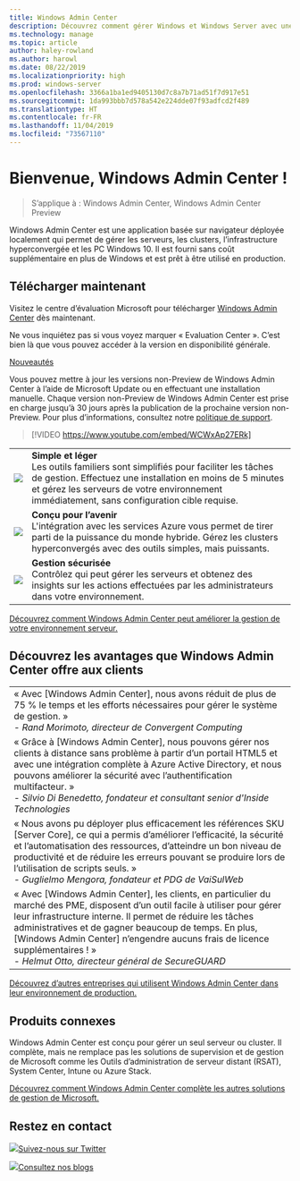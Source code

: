 ```yaml
---
title: Windows Admin Center
description: Découvrez comment gérer Windows et Windows Server avec une nouvelle application basée sur navigateur, Windows Admin Center (anciennement projet Honolulu)
ms.technology: manage
ms.topic: article
author: haley-rowland
ms.author: harowl
ms.date: 08/22/2019
ms.localizationpriority: high
ms.prod: windows-server
ms.openlocfilehash: 3366a1ba1ed9405130d7c8a7b71ad51f7d917e51
ms.sourcegitcommit: 1da993bbb7d578a542e224dde07f93adfcd2f489
ms.translationtype: HT
ms.contentlocale: fr-FR
ms.lasthandoff: 11/04/2019
ms.locfileid: "73567110"
---
```

# <a name="hello-windows-admin-center"></a>Bienvenue, Windows Admin Center !

>S’applique à : Windows Admin Center, Windows Admin Center Preview

Windows Admin Center est une application basée sur navigateur déployée localement qui permet de gérer les serveurs, les clusters, l’infrastructure hyperconvergée et les PC Windows 10. Il est fourni sans coût supplémentaire en plus de Windows et est prêt à être utilisé en production.

## <a name="download-now"></a>Télécharger maintenant

Visitez le centre d’évaluation Microsoft pour télécharger [Windows Admin Center](https://www.microsoft.com/evalcenter/evaluate-windows-admin-center) dès maintenant.

Ne vous inquiétez pas si vous voyez marquer « Evaluation Center ». C’est bien là que vous pouvez accéder à la version en disponibilité générale.

[Nouveautés](../overview.md#release-history)

Vous pouvez mettre à jour les versions non-Preview de Windows Admin Center à l’aide de Microsoft Update ou en effectuant une installation manuelle. Chaque version non-Preview de Windows Admin Center est prise en charge jusqu’à 30 jours après la publication de la prochaine version non-Preview. Pour plus d’informations, consultez notre [politique de support](../support/index.md).

>[!VIDEO https://www.youtube.com/embed/WCWxAp27ERk]

|     |     |
| --- | --- |
| ![](../media/simple-icon.png)| **Simple et léger** <br/> Les outils familiers sont simplifiés pour faciliter les tâches de gestion. Effectuez une installation en moins de 5 minutes et gérez les serveurs de votre environnement immédiatement, sans configuration cible requise. |
| ![](../media/future-icon.png)| **Conçu pour l’avenir** <br/> L'intégration avec les services Azure vous permet de tirer parti de la puissance du monde hybride. Gérez les clusters hyperconvergés avec des outils simples, mais puissants. |
| ![](../media/secure-icon.png)| **Gestion sécurisée** <br/> Contrôlez qui peut gérer les serveurs et obtenez des insights sur les actions effectuées par les administrateurs dans votre environnement. |

[Découvrez comment Windows Admin Center peut améliorer la gestion de votre environnement serveur.](../overview.md)

## <a name="see-how-customers-are-benefitting-from-windows-admin-center"></a>Découvrez les avantages que Windows Admin Center offre aux clients

|     |
| --- |
| « Avec [Windows Admin Center], nous avons réduit de plus de 75 % le temps et les efforts nécessaires pour gérer le système de gestion. »<br> *- Rand Morimoto, directeur de Convergent Computing* |
| « Grâce à [Windows Admin Center], nous pouvons gérer nos clients à distance sans problème à partir d’un portail HTML5 et avec une intégration complète à Azure Active Directory, et nous pouvons améliorer la sécurité avec l’authentification multifacteur. »<br/> *- Silvio Di Benedetto, fondateur et consultant senior d'Inside Technologies* |
| « Nous avons pu déployer plus efficacement les références SKU [Server Core], ce qui a permis d’améliorer l’efficacité, la sécurité et l’automatisation des ressources, d’atteindre un bon niveau de productivité et de réduire les erreurs pouvant se produire lors de l’utilisation de scripts seuls. » <br/> *- Guglielmo Mengora, fondateur et PDG de VaiSulWeb* |
| « Avec [Windows Admin Center], les clients, en particulier du marché des PME, disposent d’un outil facile à utiliser pour gérer leur infrastructure interne. Il permet de réduire les tâches administratives et de gagner beaucoup de temps. En plus, [Windows Admin Center] n’engendre aucuns frais de licence supplémentaires ! » <br/> *- Helmut Otto, directeur général de SecureGUARD* |

[Découvrez d’autres entreprises qui utilisent Windows Admin Center dans leur environnement de production.](case-studies.md)

## <a name="related-products"></a>Produits connexes

Windows Admin Center est conçu pour gérer un seul serveur ou cluster. Il complète, mais ne remplace pas les solutions de supervision et de gestion de Microsoft comme les Outils d’administration de serveur distant (RSAT), System Center, Intune ou Azure Stack.

[Découvrez comment Windows Admin Center complète les autres solutions de gestion de Microsoft.](related-management.md)

## <a name="connect-with-us"></a>Restez en contact

![](//img-prod-cms-rt-microsoft-com.akamaized.net/cms/api/am/imageFileData/REOolR)[Suivez-nous sur Twitter](https://twitter.com/servermgmt)

![](//img-prod-cms-rt-microsoft-com.akamaized.net/cms/api/am/imageFileData/REOtyw)[Consultez nos blogs](https://blogs.technet.microsoft.com/servermanagement/)
